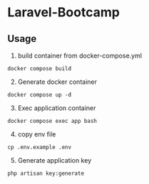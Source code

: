 # Laravel-Bootcamp
## Usage
1. build container from docker-compose.yml
```angular2html
docker compose build
```

2. Generate docker container
```angular2html
docker compose up -d
```

3. Exec application container
```angular2html
docker compose exec app bash
```

4. copy env file 
```angular2html
cp .env.example .env
```

5. Generate application key
```angular2html
php artisan key:generate
```
